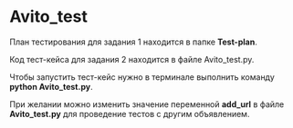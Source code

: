# Avito_test
План тестирования для задания 1 находится в папке **Test-plan**.

Код тест-кейса для задания 2 находится в файле Avito_test.py. 

Чтобы запустить тест-кейс нужно в терминале выполнить команду **python Avito_test.py**.

При желании можно изменить значение переменной **add_url** в файле **Avito_test.py** для проведение тестов с другим объявлением.

